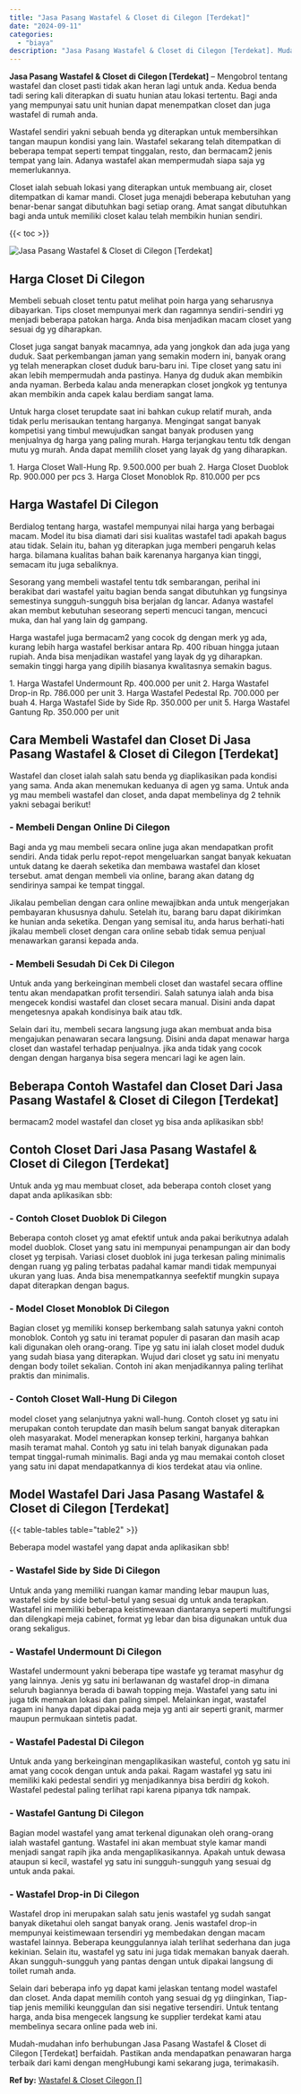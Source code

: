 ```yaml
---
title: "Jasa Pasang Wastafel & Closet di Cilegon [Terdekat]"
date: "2024-09-11"
categories: 
  - "biaya"
description: "Jasa Pasang Wastafel & Closet di Cilegon [Terdekat]. Mudah-mudahan info berhubungan Jasa Pasang Wastafel & Closet di Cilegon [Terdekat] berfaidah. Pastikan..."
---
```


**Jasa Pasang Wastafel & Closet di Cilegon \[Terdekat\]** – Mengobrol tentang wastafel dan closet pasti tidak akan heran lagi untuk anda. Kedua benda tadi sering kali diterapkan di suatu hunian atau lokasi tertentu. Bagi anda yang mempunyai satu unit hunian dapat menempatkan closet dan juga wastafel di rumah anda.

Wastafel sendiri yakni sebuah benda yg diterapkan untuk membersihkan tangan maupun kondisi yang lain. Wastafel sekarang telah ditempatkan di beberapa tempat seperti tempat tinggalan, resto, dan bermacam2 jenis tempat yang lain. Adanya wastafel akan mempermudah siapa saja yg memerlukannya.

Closet ialah sebuah lokasi yang diterapkan untuk membuang air, closet ditempatkan di kamar mandi. Closet juga menajdi beberapa kebutuhan yang benar-benar sangat dibutuhkan bagi setiap orang. Amat sangat dibutuhkan bagi anda untuk memiliki closet kalau telah membikin hunian sendiri.

{{< toc >}}

![Jasa Pasang Wastafel & Closet di Cilegon [Terdekat]](/images/wastafel-closet-murah27.png)

## Harga Closet Di Cilegon

Membeli sebuah closet tentu patut melihat poin harga yang seharusnya dibayarkan. Tips closet mempunyai merk dan ragamnya sendiri-sendiri yg menjadi beberapa patokan harga. Anda bisa menjadikan macam closet yang sesuai dg yg diharapkan.

Closet juga sangat banyak macamnya, ada yang jongkok dan ada juga yang duduk. Saat perkembangan jaman yang semakin modern ini, banyak orang yg telah menerapkan closet duduk baru-baru ini. Tipe closet yang satu ini akan lebih mempermudah anda pastinya. Hanya dg duduk akan membikin anda nyaman. Berbeda kalau anda menerapkan closet jongkok yg tentunya akan membikin anda capek kalau berdiam sangat lama.

Untuk harga closet terupdate saat ini bahkan cukup relatif murah, anda tidak perlu merisaukan tentang harganya. Mengingat sangat banyak kompetisi yang timbul mewujudkan sangat banyak produsen yang menjualnya dg harga yang paling murah. Harga terjangkau tentu tdk dengan mutu yg murah. Anda dapat memilih closet yang layak dg yang diharapkan.

1\. Harga Closet Wall-Hung Rp. 9.500.000 per buah 2. Harga Closet Duoblok Rp. 900.000 per pcs 3. Harga Closet Monoblok Rp. 810.000 per pcs

## Harga Wastafel Di Cilegon

Berdialog tentang harga, wastafel mempunyai nilai harga yang berbagai macam. Model itu bisa diamati dari sisi kualitas wastafel tadi apakah bagus atau tidak. Selain itu, bahan yg diterapkan juga memberi pengaruh kelas harga. bilamana kualitas bahan baik karenanya harganya kian tinggi, semacam itu juga sebaliknya.

Sesorang yang membeli wastafel tentu tdk sembarangan, perihal ini berakibat dari wastafel yaitu bagian benda sangat dibutuhkan yg fungsinya semestinya sungguh-sungguh bisa berjalan dg lancar. Adanya wastafel akan membut kebutuhan seseorang seperti mencuci tangan, mencuci muka, dan hal yang lain dg gampang.

Harga wastafel juga bermacam2 yang cocok dg dengan merk yg ada, kurang lebih harga wastafel berkisar antara Rp. 400 ribuan hingga jutaan rupiah. Anda bisa menjadikan wastafel yang layak dg yg diharapkan. semakin tinggi harga yang dipilih biasanya kwalitasnya semakin bagus.

1\. Harga Wastafel Undermount Rp. 400.000 per unit 2. Harga Wastafel Drop-in Rp. 786.000 per unit 3. Harga Wastafel Pedestal Rp. 700.000 per buah 4. Harga Wastafel Side by Side Rp. 350.000 per unit 5. Harga Wastafel Gantung Rp. 350.000 per unit

## Cara Membeli Wastafel dan Closet Di Jasa Pasang Wastafel & Closet di Cilegon \[Terdekat\]

Wastafel dan closet ialah salah satu benda yg diaplikasikan pada kondisi yang sama. Anda akan menemukan keduanya di agen yg sama. Untuk anda yg mau membeli wastafel dan closet, anda dapat membelinya dg 2 tehnik yakni sebagai berikut!

### \- Membeli Dengan Online Di Cilegon

Bagi anda yg mau membeli secara online juga akan mendapatkan profit sendiri. Anda tidak perlu repot-repot mengeluarkan sangat banyak kekuatan untuk datang ke daerah seketika dan membawa wastafel dan kloset tersebut. amat dengan membeli via online, barang akan datang dg sendirinya sampai ke tempat tinggal.

Jikalau pembelian dengan cara online mewajibkan anda untuk mengerjakan pembayaran khususnya dahulu. Setelah itu, barang baru dapat dikirimkan ke hunian anda seketika. Dengan yang semisal itu, anda harus berhati-hati jikalau membeli closet dengan cara online sebab tidak semua penjual menawarkan garansi kepada anda.

### \- Membeli Sesudah Di Cek Di Cilegon

Untuk anda yang berkeinginan membeli closet dan wastafel secara offline tentu akan mendapatkan profit tersendiri. Salah satunya ialah anda bisa mengecek kondisi wastafel dan closet secara manual. Disini anda dapat mengetesnya apakah kondisinya baik atau tdk.

Selain dari itu, membeli secara langsung juga akan membuat anda bisa mengajukan penawaran secara langsung. Disini anda dapat menawar harga closet dan wastafel terhadap penjualnya. jika anda tidak yang cocok dengan dengan harganya bisa segera mencari lagi ke agen lain.

## Beberapa Contoh Wastafel dan Closet Dari Jasa Pasang Wastafel & Closet di Cilegon \[Terdekat\]

bermacam2 model wastafel dan closet yg bisa anda aplikasikan sbb!

## Contoh Closet Dari Jasa Pasang Wastafel & Closet di Cilegon \[Terdekat\]

Untuk anda yg mau membuat closet, ada beberapa contoh closet yang dapat anda aplikasikan sbb:

### \- Contoh Closet Duoblok Di Cilegon

Beberapa contoh closet yg amat efektif untuk anda pakai berikutnya adalah model duoblok. Closet yang satu ini mempunyai penampungan air dan body closet yg terpisah. Variasi closet duoblok ini juga terkesan paling minimalis dengan ruang yg paling terbatas padahal kamar mandi tidak mempunyai ukuran yang luas. Anda bisa menempatkannya seefektif mungkin supaya dapat diterapkan dengan bagus.

### \- Model Closet Monoblok Di Cilegon

Bagian closet yg memiliki konsep berkembang salah satunya yakni contoh monoblok. Contoh yg satu ini teramat populer di pasaran dan masih acap kali digunakan oleh orang-orang. Tipe yg satu ini ialah closet model duduk yang sudah biasa yang diterapkan. Wujud dari closet yg satu ini menyatu dengan body toilet sekalian. Contoh ini akan menjadikannya paling terlihat praktis dan minimalis.

### \- Contoh Closet Wall-Hung Di Cilegon

model closet yang selanjutnya yakni wall-hung. Contoh closet yg satu ini merupakan contoh terupdate dan masih belum sangat banyak diterapkan oleh masyarakat. Model menerapkan konsep terkini, harganya bahkan masih teramat mahal. Contoh yg satu ini telah banyak digunakan pada tempat tinggal-rumah minimalis. Bagi anda yg mau memakai contoh closet yang satu ini dapat mendapatkannya di kios terdekat atau via online.

## Model Wastafel Dari Jasa Pasang Wastafel & Closet di Cilegon \[Terdekat\]

{{< table-tables table="table2" >}}

Beberapa model wastafel yang dapat anda aplikasikan sbb!

### \- Wastafel Side by Side Di Cilegon

Untuk anda yang memiliki ruangan kamar manding lebar maupun luas, wastafel side by side betul-betul yang sesuai dg untuk anda terapkan. Wastafel ini memiliki beberapa keistimewaan diantaranya seperti multifungsi dan dilengkapi meja cabinet, format yg lebar dan bisa digunakan untuk dua orang sekaligus.

### \- Wastafel Undermount Di Cilegon

Wastafel undermount yakni beberapa tipe wastafe yg teramat masyhur dg yang lainnya. Jenis yg satu ini berlawanan dg wastafel drop-in dimana seluruh bagiannya berada di bawah topping meja. Wastafel yang satu ini juga tdk memakan lokasi dan paling simpel. Melainkan ingat, wastafel ragam ini hanya dapat dipakai pada meja yg anti air seperti granit, marmer maupun permukaan sintetis padat.

### \- Wastafel Padestal Di Cilegon

Untuk anda yang berkeinginan mengaplikasikan wasteful, contoh yg satu ini amat yang cocok dengan untuk anda pakai. Ragam wastafel yg satu ini memiliki kaki pedestal sendiri yg menjadikannya bisa berdiri dg kokoh. Wastafel pedestal paling terlihat rapi karena pipanya tdk nampak.

### \- Wastafel Gantung Di Cilegon

Bagian model wastafel yang amat terkenal digunakan oleh orang-orang ialah wastafel gantung. Wastafel ini akan membuat style kamar mandi menjadi sangat rapih jika anda mengaplikasikannya. Apakah untuk dewasa ataupun si kecil, wastafel yg satu ini sungguh-sungguh yang sesuai dg untuk anda pakai.

### \- Wastafel Drop-in Di Cilegon

Wastafel drop ini merupakan salah satu jenis wastafel yg sudah sangat banyak diketahui oleh sangat banyak orang. Jenis wastafel drop-in mempunyai keistimewaan tersendiri yg membedakan dengan macam wastafel lainnya. Beberapa keunggulannya ialah terlihat sederhana dan juga kekinian. Selain itu, wastafel yg satu ini juga tidak memakan banyak daerah. Akan sungguh-sungguh yang pantas dengan untuk dipakai langsung di toilet rumah anda.

Selain dari beberapa info yg dapat kami jelaskan tentang model wastafel dan closet. Anda dapat memilih contoh yang sesuai dg yg diinginkan, Tiap-tiap jenis memiliki keunggulan dan sisi negative tersendiri. Untuk tentang harga, anda bisa mengecek langsung ke supplier terdekat kami atau membelinya secara online pada web ini.

Mudah-mudahan info berhubungan Jasa Pasang Wastafel & Closet di Cilegon \[Terdekat\] berfaidah. Pastikan anda mendapatkan penawaran harga terbaik dari kami dengan mengHubungi kami sekarang juga, terimakasih.

**Ref by:** [Wastafel & Closet Cilegon []](https://id.wikipedia.org/wiki/Wastafel)
